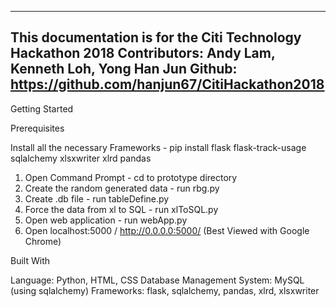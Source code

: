 --------------------------------------------------------------------------
This documentation is for the Citi Technology Hackathon 2018
Contributors: Andy Lam, Kenneth Loh, Yong Han Jun
Github: https://github.com/hanjun67/CitiHackathon2018
--------------------------------------------------------------------------

Getting Started


Prerequisites

Install all the necessary Frameworks - pip install 
flask
flask-track-usage
sqlalchemy
xlsxwriter
xlrd
pandas


1. Open Command Prompt - cd to prototype directory
2. Create the random generated data - run rbg.py
3. Create .db file - run tableDefine.py
4. Force the data from xl to SQL - run xlToSQL.py
5. Open web application - run webApp.py 
6. Open localhost:5000 / http://0.0.0.0:5000/ (Best Viewed with Google Chrome)


Built With

Language: Python, HTML, CSS
Database Management System: MySQL (using sqlalchemy)
Frameworks: flask, sqlalchemy, pandas, xlrd, xlsxwriter

